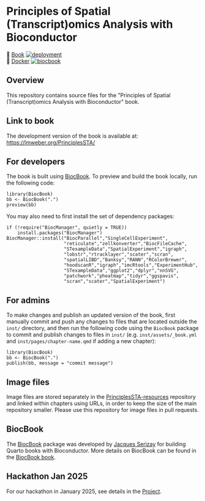 # Principles of Spatial (Transcript)omics Analysis with Bioconductor

📖 [Book](https://lmweber.github.io/PrinciplesSTA/devel) [![deployment](https://img.shields.io/github/actions/workflow/status/lmweber/PrinciplesSTA/pages/pages-build-deployment?label=Book%20deployment)](https://github.com/lmweber/PrinciplesSTA/actions/workflows/pages/pages-build-deployment)  
🐳 [Docker](https://github.com/lmweber/PrinciplesSTA/pkgs/container/PrinciplesSTA) [![biocbook](https://img.shields.io/github/actions/workflow/status/lmweber/PrinciplesSTA/biocbook.yml?label=Docker%20image)](https://github.com/lmweber/PrinciplesSTA/actions/workflows/biocbook.yml)


## Overview

This repository contains source files for the "Principles of Spatial (Transcript)omics Analysis with Bioconductor" book.


## Link to book

The development version of the book is available at: https://lmweber.org/PrinciplesSTA/


## For developers

The book is built using [BiocBook](https://github.com/js2264/BiocBook). To preview and build the book locally, run the following code:

```
library(BiocBook)
bb <- BiocBook(".")
preview(bb)
```

You may also need to first install the set of dependency packages:

```
if (!require("BiocManager", quietly = TRUE))
    install.packages("BiocManager")
BiocManager::install("BiocParallel","SingleCellExperiment",
                     "reticulate","zellkonverter","BiocFileCache",
                     "STexampleData","SpatialExperiment","igraph",
                     "lobstr","rtracklayer","scater","scran",
                     "spatialLIBD","Banksy","RANN","RColorBrewer",
                     "hoodscanR","igraph","imcRtools","ExperimentHub",
                     "STexampleData","ggplot2","dplyr","nnSVG",
                     "patchwork","pheatmap","tidyr","ggspavis",
                     "scran","scater","SpatialExperiment")
```


## For admins

To make changes and publish an updated version of the book, first manually commit and push any changes to files that are located outside the `inst/` directory, and then run the following code using the `BiocBook` package to commit and publish changes to files in `inst/` (e.g. `inst/assets/_book.yml` and `inst/pages/chapter-name.qmd` if adding a new chapter):

```
library(BiocBook)
bb <- BiocBook(".")
publish(bb, message = "commit message")
```


## Image files

Image files are stored separately in the [PrinciplesSTA-resources](https://github.com/lmweber/PrinciplesSTA-resources) repository and linked within chapters using URLs, in order to keep the size of the main repository smaller. Please use this repository for image files in pull requests.


## BiocBook

The [BiocBook](https://github.com/js2264/BiocBook) package was developed by [Jacques Serizay](https://jserizay.com/) for building Quarto books with Bioconductor. More details on BiocBook can be found in the [BiocBook book](https://jserizay.com/BiocBookDemo/devel/).


## Hackathon Jan 2025

For our hackathon in January 2025, see details in the [Project](https://github.com/users/lmweber/projects/1).
